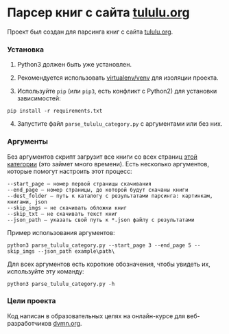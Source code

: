 # Парсер книг с сайта [tululu.org](ttp://tululu.org)

Проект был создан для парсинга книг с сайта [tululu.org](ttp:/tululu.org).

### Установка

1. Python3 должен быть уже установлен.  

3. Рекомендуется использовать [virtualenv/venv](https://docs.python.org/3/library/venv.html) для изоляции проекта.

2. Используйте `pip` (или `pip3`, есть конфликт с Python2) для установки зависимостей:
```
pip install -r requirements.txt
```

4. Запустите файл `parse_tululu_category.py` с аргументами или без них.

### Аргументы

Без аргументов скрипт загрузит все книги со всех страниц [этой категории](http://tululu.org/l55/) (это займет много времени). Есть несколько аргументов, которые помогут настроить этот процесс:
```
--start_page — номер первой страницы скачивания
--end_page — номер страницы, до которой будут скачаны книги
--dest_folder — путь к каталогу с результатами парсинга: картинкам, книгами, json
--skip_imgs — не скачивать обложки книг
--skip_txt — не скачивать текст книг
--json_path — указать свой путь к *.json файлу с результатами
```
Пример использования аргументов: 
```
python3 parse_tululu_category.py --start_page 3 --end_page 5 --skip_imgs --json_path example\path\
```

Для всех аргументов есть короткие обозначения, чтобы увидеть их, используйте эту команду:
```
python3 parse_tululu_category.py -h
```

### Цели проекта

Код написан в образовательных целях на онлайн-курсе для веб-разработчиков [dvmn.org](https://dvmn.org/).
